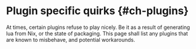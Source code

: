 # Plugin specific quirks {#ch-plugins}

At times, certain plugins refuse to play nicely. Be it as a result of generating
lua from Nix, or the state of packaging. This page shall list any plugins that
are known to misbehave, and potential workarounds.

<!--
If adding a new section, uncomment this part and add your page to
plugins/<page>.md
```{=include=} chapters
plugins/page.md
```
-->
